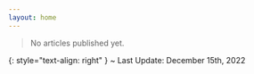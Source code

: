 ```yaml
---
layout: home
---
```

> No articles published yet.  

{: style="text-align: right" }
~ Last Update: December 15th, 2022